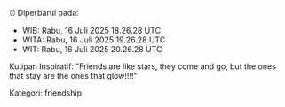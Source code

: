 ⏰ Diperbarui pada:
- WIB: Rabu, 16 Juli 2025 18.26.28 UTC
- WITA: Rabu, 16 Juli 2025 19.26.28 UTC
- WIT: Rabu, 16 Juli 2025 20.26.28 UTC

Kutipan Inspiratif:
"Friends are like stars, they come and go, but the ones that stay are the ones that glow!!!!"


Kategori: friendship

